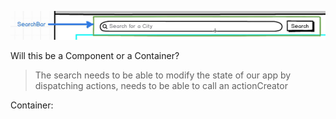 ![](search-bar.png)

Will this be a Component or a Container?

> The search needs to be able to modify the state of our app by dispatching actions, needs to be able to call an actionCreator

Container:
